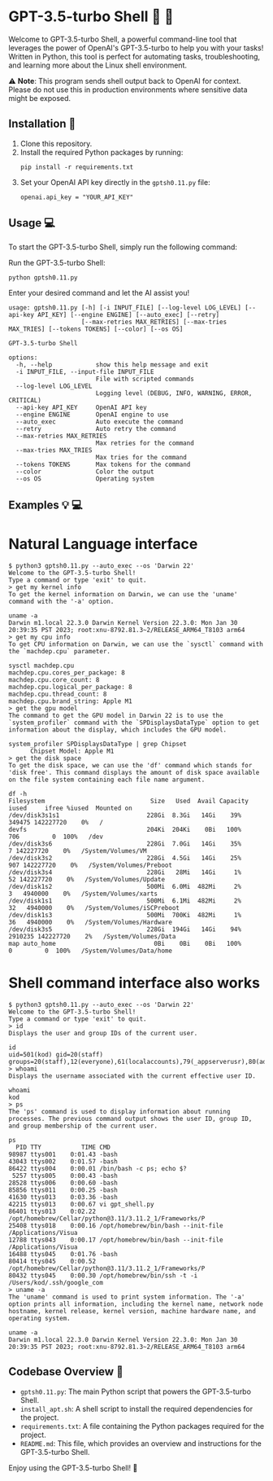 # GPT-3.5-turbo Shell :rocket: :snake:

Welcome to GPT-3.5-turbo Shell, a powerful command-line tool that leverages the power of OpenAI's GPT-3.5-turbo to help you with your tasks! Written in Python, this tool is perfect for automating tasks, troubleshooting, and learning more about the Linux shell environment.

:warning: **Note**: This program sends shell output back to OpenAI for context. Please do not use this in production environments where sensitive data might be exposed.

## Installation :wrench:

1. Clone this repository.
2. Install the required Python packages by running:
    ```
    pip install -r requirements.txt
    ```
3. Set your OpenAI API key directly in the `gptsh0.11.py` file:
    ```
    openai.api_key = "YOUR_API_KEY"
    ```

## Usage :computer:

To start the GPT-3.5-turbo Shell, simply run the following command:


Run the GPT-3.5-turbo Shell:
```sh
python gptsh0.11.py
```

Enter your desired command and let the AI assist you!


```
usage: gptsh0.11.py [-h] [-i INPUT_FILE] [--log-level LOG_LEVEL] [--api-key API_KEY] [--engine ENGINE] [--auto_exec] [--retry]
                    [--max-retries MAX_RETRIES] [--max-tries MAX_TRIES] [--tokens TOKENS] [--color] [--os OS]

GPT-3.5-turbo Shell

options:
  -h, --help            show this help message and exit
  -i INPUT_FILE, --input-file INPUT_FILE
                        File with scripted commands
  --log-level LOG_LEVEL
                        Logging level (DEBUG, INFO, WARNING, ERROR, CRITICAL)
  --api-key API_KEY     OpenAI API key
  --engine ENGINE       OpenAI engine to use
  --auto_exec           Auto execute the command
  --retry               Auto retry the command
  --max-retries MAX_RETRIES
                        Max retries for the command
  --max-tries MAX_TRIES
                        Max tries for the command
  --tokens TOKENS       Max tokens for the command
  --color               Color the output
  --os OS               Operating system
  ```



## Examples :bulb: :computer:

# Natural Language interface

```
$ python3 gptsh0.11.py --auto_exec --os 'Darwin 22'
Welcome to the GPT-3.5-turbo Shell!
Type a command or type 'exit' to quit.
> get my kernel info
To get the kernel information on Darwin, we can use the 'uname' command with the '-a' option.

uname -a
Darwin m1.local 22.3.0 Darwin Kernel Version 22.3.0: Mon Jan 30 20:39:35 PST 2023; root:xnu-8792.81.3~2/RELEASE_ARM64_T8103 arm64
> get my cpu info
To get CPU information on Darwin, we can use the `sysctl` command with the `machdep.cpu` parameter.

sysctl machdep.cpu
machdep.cpu.cores_per_package: 8
machdep.cpu.core_count: 8
machdep.cpu.logical_per_package: 8
machdep.cpu.thread_count: 8
machdep.cpu.brand_string: Apple M1
> get the gpu model
The command to get the GPU model in Darwin 22 is to use the `system_profiler` command with the `SPDisplaysDataType` option to get information about the display, which includes the GPU model.

system_profiler SPDisplaysDataType | grep Chipset
      Chipset Model: Apple M1
> get the disk space
To get the disk space, we can use the 'df' command which stands for 'disk free'. This command displays the amount of disk space available on the file system containing each file name argument.

df -h
Filesystem                             Size   Used  Avail Capacity iused     ifree %iused  Mounted on
/dev/disk3s1s1                        228Gi  8.3Gi   14Gi    39%  349475 142227720    0%   /
devfs                                 204Ki  204Ki    0Bi   100%     706         0  100%   /dev
/dev/disk3s6                          228Gi  7.0Gi   14Gi    35%       7 142227720    0%   /System/Volumes/VM
/dev/disk3s2                          228Gi  4.5Gi   14Gi    25%     907 142227720    0%   /System/Volumes/Preboot
/dev/disk3s4                          228Gi   28Mi   14Gi     1%      52 142227720    0%   /System/Volumes/Update
/dev/disk1s2                          500Mi  6.0Mi  482Mi     2%       3   4940000    0%   /System/Volumes/xarts
/dev/disk1s1                          500Mi  6.1Mi  482Mi     2%      32   4940000    0%   /System/Volumes/iSCPreboot
/dev/disk1s3                          500Mi  700Ki  482Mi     1%      36   4940000    0%   /System/Volumes/Hardware
/dev/disk3s5                          228Gi  194Gi   14Gi    94% 2910235 142227720    2%   /System/Volumes/Data
map auto_home                           0Bi    0Bi    0Bi   100%       0         0  100%   /System/Volumes/Data/home
```
# Shell command interface also works

```
$ python3 gptsh0.11.py --auto_exec --os 'Darwin 22'
Welcome to the GPT-3.5-turbo Shell!
Type a command or type 'exit' to quit.
> id
Displays the user and group IDs of the current user.

id
uid=501(kod) gid=20(staff) groups=20(staff),12(everyone),61(localaccounts),79(_appserverusr),80(admin),81(_appserveradm),98(_lpadmin),701(com.apple.sharepoint.group.1),33(_appstore),100(_lpoperator),204(_developer),250(_analyticsusers),395(com.apple.access_ftp),398(com.apple.access_screensharing),399(com.apple.access_ssh),400(com.apple.access_remote_ae)
> whoami
Displays the username associated with the current effective user ID.

whoami
kod
> ps
The 'ps' command is used to display information about running processes. The previous command output shows the user ID, group ID, and group membership of the current user.

ps
  PID TTY           TIME CMD
98987 ttys001    0:01.43 -bash
43043 ttys002    0:01.57 -bash
86422 ttys004    0:00.01 /bin/bash -c ps; echo $?
 5257 ttys005    0:00.43 -bash
28528 ttys006    0:00.60 -bash
85856 ttys011    0:00.25 -bash
41630 ttys013    0:03.36 -bash
42215 ttys013    0:00.67 vi gpt_shell.py
86401 ttys013    0:02.22 /opt/homebrew/Cellar/python@3.11/3.11.2_1/Frameworks/P
25408 ttys018    0:00.16 /opt/homebrew/bin/bash --init-file /Applications/Visua
12788 ttys043    0:00.17 /opt/homebrew/bin/bash --init-file /Applications/Visua
16488 ttys045    0:01.76 -bash
80414 ttys045    0:00.52 /opt/homebrew/Cellar/python@3.11/3.11.2_1/Frameworks/P
80432 ttys045    0:00.30 /opt/homebrew/bin/ssh -t -i /Users/kod/.ssh/google_com
> uname -a
The 'uname' command is used to print system information. The '-a' option prints all information, including the kernel name, network node hostname, kernel release, kernel version, machine hardware name, and operating system.

uname -a
Darwin m1.local 22.3.0 Darwin Kernel Version 22.3.0: Mon Jan 30 20:39:35 PST 2023; root:xnu-8792.81.3~2/RELEASE_ARM64_T8103 arm64
```


## Codebase Overview :file_folder:

- `gptsh0.11.py`: The main Python script that powers the GPT-3.5-turbo Shell.
- `install_apt.sh`: A shell script to install the required dependencies for the project.
- `requirements.txt`: A file containing the Python packages required for the project.
- `README.md`: This file, which provides an overview and instructions for the GPT-3.5-turbo Shell.

Enjoy using the GPT-3.5-turbo Shell! :tada:
